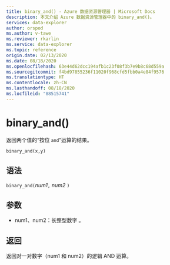 ```yaml
---
title: binary_and() - Azure 数据资源管理器 | Microsoft Docs
description: 本文介绍 Azure 数据资源管理器中的 binary_and()。
services: data-explorer
author: orspod
ms.author: v-tawe
ms.reviewer: rkarlin
ms.service: data-explorer
ms.topic: reference
origin.date: 02/13/2020
ms.date: 08/18/2020
ms.openlocfilehash: 63e44d62dcc194afb1c23f08f3b7e9b8c68d559a
ms.sourcegitcommit: f4bd97855236f11020f968cfd5fbb0a4e84f9576
ms.translationtype: HT
ms.contentlocale: zh-CN
ms.lasthandoff: 08/18/2020
ms.locfileid: "88515741"
---
```

# <a name="binary_and"></a>binary_and()

返回两个值的“按位 `and`”运算的结果。

```kusto
binary_and(x,y) 
```

## <a name="syntax"></a>语法

`binary_and(`*num1*`,` *num2* `)`

## <a name="arguments"></a>参数

* num1、num2：长整型数字 。

## <a name="returns"></a>返回

返回对一对数字（num1 和 num2）的逻辑 AND 运算。
